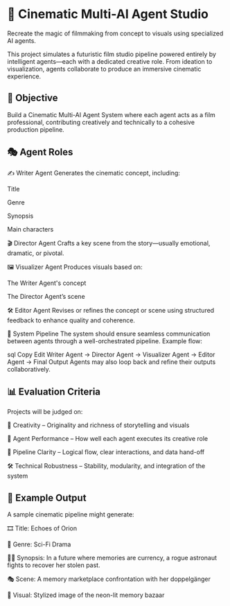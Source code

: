 # 🎥 Cinematic Multi-AI Agent Studio
Recreate the magic of filmmaking from concept to visuals using specialized AI agents.

This project simulates a futuristic film studio pipeline powered entirely by intelligent agents—each with a dedicated creative role. From ideation to visualization, agents collaborate to produce an immersive cinematic experience.

## 🧠 Objective
Build a Cinematic Multi-AI Agent System where each agent acts as a film professional, contributing creatively and technically to a cohesive production pipeline.

## 🎭 Agent Roles
✍️ Writer Agent
Generates the cinematic concept, including:

Title

Genre

Synopsis

Main characters

🎬 Director Agent
Crafts a key scene from the story—usually emotional, dramatic, or pivotal.

🖼️ Visualizer Agent
Produces visuals based on:

The Writer Agent's concept

The Director Agent’s scene

🛠️ Editor Agent
Revises or refines the concept or scene using structured feedback to enhance quality and coherence.

🔁 System Pipeline
The system should ensure seamless communication between agents through a well-orchestrated pipeline. Example flow:

sql
Copy
Edit
Writer Agent → Director Agent → Visualizer Agent → Editor Agent → Final Output
Agents may also loop back and refine their outputs collaboratively.

## 📊 Evaluation Criteria
Projects will be judged on:

🧠 Creativity – Originality and richness of storytelling and visuals

🤖 Agent Performance – How well each agent executes its creative role

🔄 Pipeline Clarity – Logical flow, clear interactions, and data hand-off

🛠️ Technical Robustness – Stability, modularity, and integration of the system


## 🧪 Example Output
A sample cinematic pipeline might generate:

🎞️ Title: Echoes of Orion

🧬 Genre: Sci-Fi Drama

👩‍🚀 Synopsis: In a future where memories are currency, a rogue astronaut fights to recover her stolen past.

🎭 Scene: A memory marketplace confrontation with her doppelgänger

🎨 Visual: Stylized image of the neon-lit memory bazaar

